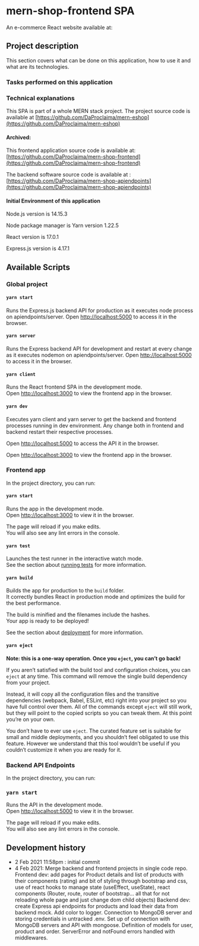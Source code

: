 # mern-shop-frontend SPA
An e-commerce React website available at:

## Project description
This section covers what can be done on this application, how to use it and what are its technologies.

### Tasks performed on this application


### Technical explanations
 
This SPA is part of a whole MERN stack project. 
The project source code is available at [https://github.com/DaProclaima/mern-eshop](https://github.com/DaProclaima/mern-eshop)
#### Archived: 

This frontend application source code is available at: [https://github.com/DaProclaima/mern-shop-frontend](https://github.com/DaProclaima/mern-shop-frontend)

The backend software source code is available at : [https://github.com/DaProclaima/mern-shop-apiendpoints](https://github.com/DaProclaima/mern-shop-apiendpoints) 


#### Initial Environment of this application

Node.js version is 14.15.3

Node package manager is Yarn version 1.22.5

React version is 17.0.1

Express.js version is 4.17.1

## Available Scripts

### Global project

#### `yarn start`

Runs the Express.js backend API for production as it executes node process on apiendpoints/server.
Open [http://localhost:5000](http://localhost:5000) to access it in the browser.

#### `yarn server`

Runs the Express backend API for development and restart at every change as it executes nodemon 
on apiendpoints/server.
Open [http://localhost:5000](http://localhost:5000) to access it in the browser.

#### `yarn client`
Runs the React frontend SPA in the development mode.\
Open [http://localhost:3000](http://localhost:3000) to view the frontend app in the browser.

#### `yarn dev`
Executes yarn client and yarn server to get the backend and frontend processes running in dev environment. 
Any change both in frontend and backend restart their respective processes.

Open [http://localhost:5000](http://localhost:5000) to access the API it in the browser.

Open [http://localhost:3000](http://localhost:3000) to view the frontend app  in the browser.


### Frontend app
In the project directory, you can run:

#### `yarn start`

Runs the app in the development mode.\
Open [http://localhost:3000](http://localhost:3000) to view it in the browser.

The page will reload if you make edits.\
You will also see any lint errors in the console.

#### `yarn test`

Launches the test runner in the interactive watch mode.\
See the section about [running tests](https://facebook.github.io/create-react-app/docs/running-tests) for more information.

#### `yarn build`

Builds the app for production to the `build` folder.\
It correctly bundles React in production mode and optimizes the build for the best performance.

The build is minified and the filenames include the hashes.\
Your app is ready to be deployed!

See the section about [deployment](https://facebook.github.io/create-react-app/docs/deployment) for more information.

#### `yarn eject`

**Note: this is a one-way operation. Once you `eject`, you can’t go back!**

If you aren’t satisfied with the build tool and configuration choices, you can `eject` at any time. This command will remove the single build dependency from your project.

Instead, it will copy all the configuration files and the transitive dependencies (webpack, Babel, ESLint, etc) right into your project so you have full control over them. All of the commands except `eject` will still work, but they will point to the copied scripts so you can tweak them. At this point you’re on your own.

You don’t have to ever use `eject`. The curated feature set is suitable for small and middle deployments, and you shouldn’t feel obligated to use this feature. However we understand that this tool wouldn’t be useful if you couldn’t customize it when you are ready for it.

### Backend API Endpoints
In the project directory, you can run:

### `yarn start`

Runs the API in the development mode.\
Open [http://localhost:5000](http://localhost:3000) to view it in the browser.

The page will reload if you make edits.\
You will also see any lint errors in the console.

## Development history

- 2 Feb 2021 11:58pm : initial commit
- 4 Feb 2021: Merge backend and frontend projects in single code repo.
 Frontend dev: add pages for Product details and list of products with their components (rating) and bit of styling through bootstrap and css, use of react hooks to manage state (useEffect, useState), react components (Router, route, router of bootstrap... all that for not reloading whole page and just change dom child objects)
Backend dev: create Express api endpoints for products and load their data from backend mock. Add color to logger. Connection to MongoDB server and storing credentials in untracked .env. Set up of connection with MongoDB servers and API with mongoose. Definition of models for user, product and order. ServerError and notFound errors handled with middlewares.


